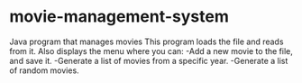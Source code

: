 # movie-management-system
Java program that manages movies
 This program loads the file and reads from it. Also displays the menu where you can:
 -Add a new movie to the file, and save it.
 -Generate a list of movies from a specific year.
 -Generate a list of random movies.
